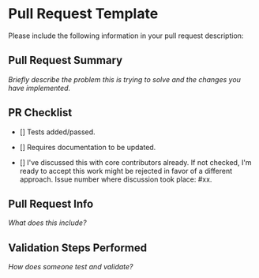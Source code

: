 <!--
===-----------------------------------------------------------------------------------===
Copyright (c) 2021 Fyndro

For copyright information, see https://github.com/CMihai99/fyndro/blob/main/COPYING.
For a list of licenses we use, see https://github.com/CMihai99/fyndro/tree/main/LICENSES.
===-----------------------------------------------------------------------------------===
-->

# Pull Request Template

Please include the following information in your pull request description:

## Pull Request Summary

*Briefly describe the problem this is trying to solve and the changes you have implemented.*

## PR Checklist

-   [] Tests added/passed.

-   [] Requires documentation to be updated.

-   [] I've discussed this with core contributors already.
    If not checked, I'm ready to accept this work might be rejected in favor of a different approach.
    Issue number where discussion took place: #xx.

## Pull Request Info

*What does this include?*

## Validation Steps Performed

*How does someone test and validate?*
